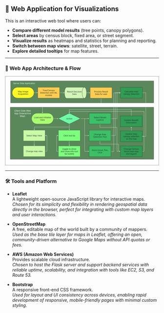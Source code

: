## 🌳 Web Application for Visualizations

This is an interactive web tool where users can:

- **Compare different model results** (tree points, canopy polygons).
- **Select areas** by census block, fixed area, or street segment.
- **Visualize results** as heatmaps and statistics for planning and reporting.
- **Switch between map views**: satellite, street, terrain.
- **Explore detailed tooltips** for map features.

---

### 🧭 Web App Architecture & Flow

![Web App Architecture](greencityEc2/static/assets/img/pic10.png)

---

### 🛠️ Tools and Platform

- **Leaflet**  
  A lightweight open-source JavaScript library for interactive maps.  
  _Chosen for its simplicity and flexibility in rendering geospatial data directly in the browser, perfect for integrating with custom map layers and user interactions._

- **OpenStreetMap**  
  A free, editable map of the world built by a community of mappers.  
  _Used as the base tile layer for maps in Leaflet, offering an open, community-driven alternative to Google Maps without API quotas or fees._

- **AWS (Amazon Web Services)**  
  Provides scalable cloud infrastructure.  
  _Chosen to host the Flask server and support backend services with reliable uptime, scalability, and integration with tools like EC2, S3, and Route 53._

- **Bootstrap**  
  A responsive front-end CSS framework.  
  _Used for layout and UI consistency across devices, enabling rapid development of responsive, mobile-friendly pages with minimal custom styling._
